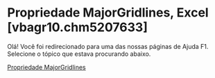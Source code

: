 
# Propriedade MajorGridlines, Excel [vbagr10.chm5207633]

Olá! Você foi redirecionado para uma das nossas páginas de Ajuda F1. Selecione o tópico que estava procurando abaixo.

[Propriedade MajorGridlines](http://msdn.microsoft.com/library/d160f530-e92e-4528-e207-d47ae710a7d5%28Office.15%29.aspx)
